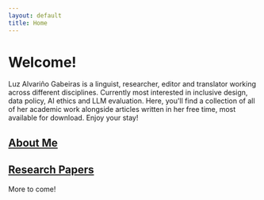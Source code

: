 ```yaml
---
layout: default
title: Home
---
```



# Welcome! 

Luz Alvariño Gabeiras is a linguist, researcher, editor and translator working across different disciplines. Currently most interested in inclusive design, data policy, AI ethics and LLM evaluation. Here, you'll find a collection of all of her academic work alongside articles written in her free time, most available for download. Enjoy your stay!

## [About Me](./about.html)
## [Research Papers](./papers.html)

More to come!
